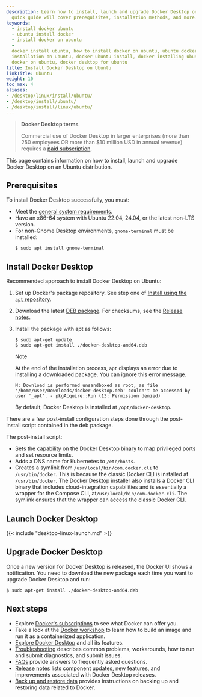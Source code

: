 ```yaml
---
description: Learn how to install, launch and upgrade Docker Desktop on Ubuntu. This
  quick guide will cover prerequisites, installation methods, and more.
keywords:
  - install docker ubuntu
  - ubuntu install docker
  - install docker on ubuntu
  - 
  docker install ubuntu, how to install docker on ubuntu, ubuntu docker install, docker
  installation on ubuntu, docker ubuntu install, docker installing ubuntu, installing
  docker on ubuntu, docker desktop for ubuntu
title: Install Docker Desktop on Ubuntu
linkTitle: Ubuntu
weight: 10
toc_max: 4
aliases:
- /desktop/linux/install/ubuntu/
- /desktop/install/ubuntu/
- /desktop/install/linux/ubuntu/
---
```


> **Docker Desktop terms**
>
> Commercial use of Docker Desktop in larger enterprises (more than 250
> employees OR more than $10 million USD in annual revenue) requires a [paid
> subscription](https://www.docker.com/pricing/).

This page contains information on how to install, launch and upgrade Docker Desktop on an Ubuntu distribution.

## Prerequisites

To install Docker Desktop successfully, you must:

- Meet the [general system requirements](_index.md#general-system-requirements).
- Have an x86-64 system with Ubuntu 22.04, 24.04, or the latest non-LTS version.
- For non-Gnome Desktop environments, `gnome-terminal` must be installed:
  ```console
  $ sudo apt install gnome-terminal
  ```

## Install Docker Desktop

Recommended approach to install Docker Desktop on Ubuntu:

1. Set up Docker's package repository.
   See step one of [Install using the `apt` repository](/manuals/engine/install/ubuntu.md#install-using-the-repository).

2. Download the latest [DEB package](https://desktop.docker.com/linux/main/amd64/docker-desktop-amd64.deb?utm_source=docker&utm_medium=webreferral&utm_campaign=docs-driven-download-linux-amd64). For checksums, see the [Release notes](/manuals/desktop/release-notes.md).

3. Install the package with apt as follows:

   ```console
   $ sudo apt-get update
   $ sudo apt-get install ./docker-desktop-amd64.deb
   ```

   > [!NOTE]
   >
   > At the end of the installation process, `apt` displays an error due to installing a downloaded package. You
   > can ignore this error message.
   >
   > ```text
   > N: Download is performed unsandboxed as root, as file '/home/user/Downloads/docker-desktop.deb' couldn't be accessed by user '_apt'. - pkgAcquire::Run (13: Permission denied)
   > ```

   By default, Docker Desktop is installed at `/opt/docker-desktop`.

There are a few post-install configuration steps done through the post-install script contained in the deb package.

The post-install script:

- Sets the capability on the Docker Desktop binary to map privileged ports and set resource limits.
- Adds a DNS name for Kubernetes to `/etc/hosts`.
- Creates a symlink from `/usr/local/bin/com.docker.cli` to `/usr/bin/docker`.
  This is because the classic Docker CLI is installed at `/usr/bin/docker`. The Docker Desktop installer also installs a Docker CLI binary that includes cloud-integration capabilities and is essentially a wrapper for the Compose CLI, at`/usr/local/bin/com.docker.cli`. The symlink ensures that the wrapper can access the classic Docker CLI. 

## Launch Docker Desktop

{{< include "desktop-linux-launch.md" >}}

## Upgrade Docker Desktop

Once a new version for Docker Desktop is released, the Docker UI shows a notification.
You need to download the new package each time you want to upgrade Docker Desktop and run:

```console
$ sudo apt-get install ./docker-desktop-amd64.deb
```

## Next steps

- Explore [Docker's subscriptions](https://www.docker.com/pricing/) to see what Docker can offer you.
- Take a look at the [Docker workshop](/get-started/workshop/_index.md) to learn how to build an image and run it as a containerized application.
- [Explore Docker Desktop](/manuals/desktop/use-desktop/_index.md) and all its features.
- [Troubleshooting](/manuals/desktop/troubleshoot-and-support/troubleshoot/_index.md) describes common problems, workarounds, how to run and submit diagnostics, and submit issues.
- [FAQs](/manuals/desktop/troubleshoot-and-support/faqs/general.md) provide answers to frequently asked questions.
- [Release notes](/manuals/desktop/release-notes.md) lists component updates, new features, and improvements associated with Docker Desktop releases.
- [Back up and restore data](/manuals/desktop/settings-and-maintenance/backup-and-restore.md) provides instructions
  on backing up and restoring data related to Docker.
